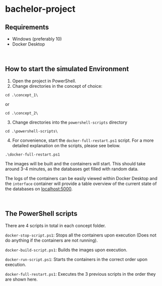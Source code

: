 # bachelor-project

## Requirements

- Windows (preferably 10)
- Docker Desktop


<br>


## How to start the simulated Environment

1. Open the project in PowerShell.
2. Change directories in the concept of choice:

```
cd .\concept_1\
```

or

```
cd .\concept_2\
```
3. Change directories into the `powershell-scripts` directory
```
cd .\powershell-scripts\
```

4. For convenience, start the `docker-full-restart.ps1` script. For a more detailed explanation on the scripts, please see below.

```
.\docker-full-restart.ps1
```

The images will be built and the containers will start. This should take around 3-4 minutes, as the databases get filled with random data.

The logs of the containers can be easily viewed within Docker Desktop and the `interface` container will provide a table overview of the current state of the databases on [localhost:5000](http://localhost:5000/).

<br>


## The PowerShell scripts

There are 4 scripts in total in each concept folder.

`docker-stop-script.ps1`:
Stops all the containers upon execution (Does not do anything if the containers are not running).

`docker-build-script.ps1`:
Builds the images upon execution.

`docker-run-script.ps1`:
Starts the containers in the correct order upon execution.

`docker-full-restart.ps1`:
Executes the 3 previous scripts in the order they are shown here.